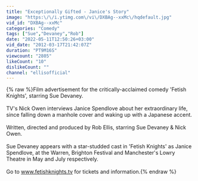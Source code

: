 ```yaml
---
title: "Exceptionally Gifted - Janice's Story"
image: "https:\/\/i.ytimg.com\/vi\/DXBAg--xxMc\/hqdefault.jpg"
vid_id: "DXBAg--xxMc"
categories: "Comedy"
tags: ["Sue","Devaney","Rob"]
date: "2022-05-11T12:50:26+03:00"
vid_date: "2012-03-17T21:42:07Z"
duration: "PT9M16S"
viewcount: "2805"
likeCount: "10"
dislikeCount: ""
channel: "ellisofficial"
---
```

{% raw %}Film advertisement for the critically-acclaimed comedy 'Fetish Knights', starring Sue Devaney.<br /><br />TV's Nick Owen interviews Janice Spendlove about her extraordinary life, since falling down a manhole cover and waking up with a Japanese accent. <br /><br />Written, directed and produced by Rob Ellis, starring Sue Devaney &amp; Nick Owen. <br /><br />Sue Devaney appears with a star-studded cast in 'Fetish Knights' as Janice Spendlove, at the Warren, Brighton Festival and Manchester's Lowry Theatre in May and July respectively.<br /> <br />Go to www.fetishknights.tv for tickets and information.{% endraw %}
